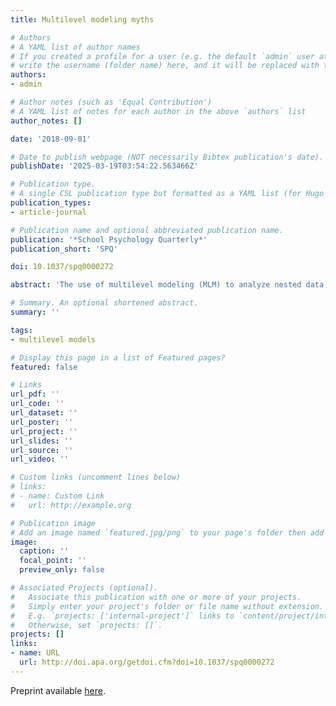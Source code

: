 ```yaml
---
title: Multilevel modeling myths

# Authors
# A YAML list of author names
# If you created a profile for a user (e.g. the default `admin` user at `content/authors/admin/`), 
# write the username (folder name) here, and it will be replaced with their full name and linked to their profile.
authors:
- admin

# Author notes (such as 'Equal Contribution')
# A YAML list of notes for each author in the above `authors` list
author_notes: []

date: '2018-09-01'

# Date to publish webpage (NOT necessarily Bibtex publication's date).
publishDate: '2025-03-19T03:54:22.563466Z'

# Publication type.
# A single CSL publication type but formatted as a YAML list (for Hugo requirements).
publication_types:
- article-journal

# Publication name and optional abbreviated publication name.
publication: '*School Psychology Quarterly*'
publication_short: 'SPQ'

doi: 10.1037/spq0000272

abstract: 'The use of multilevel modeling (MLM) to analyze nested data has grown in popularity over the years in the study of school psychology. However, with the increase in use, several statistical misconceptions about the technique have also proliferated. We discuss some commonly cited myths and golden rules related to the use of MLM, explain their origin, and suggest approaches to dealing with certain issues. Misunderstandings related to the use of the intraclass correlation, design effects, minimum sample size, multilevel factor structures, model R², and the misestimation of standard errors are reviewed. Many of the cited myths have much truth in them—though at times, researchers may not be aware of the exceptions to the rules that prevent their overall generalization. Although nesting should be accounted for, researchers should realize that MLM, which is a powerful and flexible technique, is not the only method that can be used to account for the clustering effect.'

# Summary. An optional shortened abstract.
summary: ''

tags:
- multilevel models

# Display this page in a list of Featured pages?
featured: false

# Links
url_pdf: ''
url_code: ''
url_dataset: ''
url_poster: ''
url_project: ''
url_slides: ''
url_source: ''
url_video: ''

# Custom links (uncomment lines below)
# links:
# - name: Custom Link
#   url: http://example.org

# Publication image
# Add an image named `featured.jpg/png` to your page's folder then add a caption below.
image:
  caption: ''
  focal_point: ''
  preview_only: false

# Associated Projects (optional).
#   Associate this publication with one or more of your projects.
#   Simply enter your project's folder or file name without extension.
#   E.g. `projects: ['internal-project']` links to `content/project/internal-project/index.md`.
#   Otherwise, set `projects: []`.
projects: []
links:
- name: URL
  url: http://doi.apa.org/getdoi.cfm?doi=10.1037/spq0000272
---
```


Preprint available [here](05_Multilevel_myths_complete.pdf).